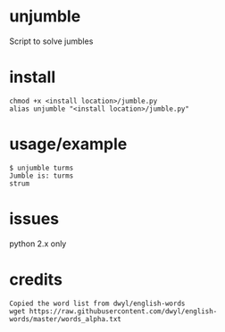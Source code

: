 # unjumble
Script to solve jumbles

# install

```
chmod +x <install location>/jumble.py
alias unjumble "<install location>/jumble.py"
```

# usage/example 

```
$ unjumble turms
Jumble is: turms
strum
```

# issues

python 2.x only

# credits

``` 
Copied the word list from dwyl/english-words
wget https://raw.githubusercontent.com/dwyl/english-words/master/words_alpha.txt
```
